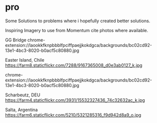# pro
Some Solutions to problems where i hopefully created better solutions.


Inspiring Imagery to use from Momentum cite photos where available.

GG Bridge
chrome-extension://laookkfknpbbblfpciffpaejjkokdgca/backgrounds/bc02cd92-13e1-4bc3-8020-b0acf5c80880.jpg

Easter Island, Chile
https://farm8.staticflickr.com/7288/9167365008_d0e3ab0127_k.jpg

chrome-extension://laookkfknpbbblfpciffpaejjkokdgca/backgrounds/bc02cd92-13e1-4bc3-8020-b0acf5c80880.jpg

Scharbeutz, DEU
https://farm4.staticflickr.com/3931/15532327436_74c32632ac_k.jpg

Salta, Argentina
https://farm6.staticflickr.com/5210/5321285316_f9d942d8a9_o.jpg
